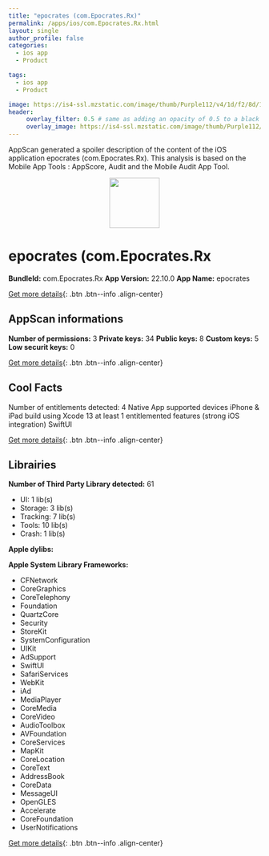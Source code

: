 ```yaml
---
title: "epocrates (com.Epocrates.Rx)"
permalink: /apps/ios/com.Epocrates.Rx.html
layout: single
author_profile: false
categories: 
  - ios app 
  - Product 

tags: 
  - ios app 
  - Product 

image: https://is4-ssl.mzstatic.com/image/thumb/Purple112/v4/1d/f2/8d/1df28daf-ee34-d261-f13d-ba91129bbc0c/AppIcon-1x_U007emarketing-0-7-0-85-220.png/512x512bb.jpg
header: 
     overlay_filter: 0.5 # same as adding an opacity of 0.5 to a black background
     overlay_image: https://is4-ssl.mzstatic.com/image/thumb/Purple112/v4/1d/f2/8d/1df28daf-ee34-d261-f13d-ba91129bbc0c/AppIcon-1x_U007emarketing-0-7-0-85-220.png/512x512bb.jpg
---
```

AppScan generated a spoiler description of the content of the iOS application epocrates (com.Epocrates.Rx). This analysis is based on the Mobile App Tools : AppScore, Audit and the Mobile Audit App Tool.

  
  
<div style="text-align: center;"><img src="https://is4-ssl.mzstatic.com/image/thumb/Purple112/v4/1d/f2/8d/1df28daf-ee34-d261-f13d-ba91129bbc0c/AppIcon-1x_U007emarketing-0-7-0-85-220.png/512x512bb.jpg" width="100" height="100"></div>  
  
# epocrates (com.Epocrates.Rx

**BundleId:** com.Epocrates.Rx
**App Version:** 22.10.0
**App Name:** epocrates


[Get more details](/pricing.html){: .btn .btn--info .align-center}  
  
## AppScan informations 

**Number of permissions:** 3
**Private keys:** 34
**Public keys:** 8
**Custom keys:** 5
**Low securit keys:** 0
  
[Get more details](/pricing.html){: .btn .btn--info .align-center}

## Cool Facts

Number of entitlements detected: 4
Native App
supported devices iPhone & iPad
build using Xcode 13
at least 1 entitlemented features (strong iOS integration)
SwiftUI
  
[Get more details](/pricing.html){: .btn .btn--info .align-center}

## Librairies 
**Number of Third Party Library detected:** 61
- UI: 1 lib(s)
- Storage: 3 lib(s)
- Tracking: 7 lib(s)
- Tools: 10 lib(s)
- Crash: 1 lib(s)

**Apple dylibs:**


**Apple System Library Frameworks:**
- CFNetwork
- CoreGraphics
- CoreTelephony
- Foundation
- QuartzCore
- Security
- StoreKit
- SystemConfiguration
- UIKit
- AdSupport
- SwiftUI
- SafariServices
- WebKit
- iAd
- MediaPlayer
- CoreMedia
- CoreVideo
- AudioToolbox
- AVFoundation
- CoreServices
- MapKit
- CoreLocation
- CoreText
- AddressBook
- CoreData
- MessageUI
- OpenGLES
- Accelerate
- CoreFoundation
- UserNotifications


  
[Get more details](/pricing.html){: .btn .btn--info .align-center}

